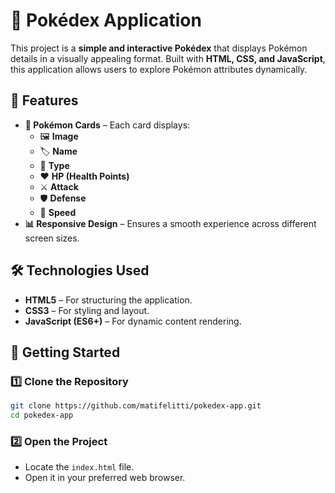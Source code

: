 
# 🔴 Pokédex Application  

This project is a **simple and interactive Pokédex** that displays Pokémon details in a visually appealing format. Built with **HTML, CSS, and JavaScript**, this application allows users to explore Pokémon attributes dynamically.  

## 🚀 Features  

- **📌 Pokémon Cards** – Each card displays:  
  - 🖼️ **Image**  
  - 🏷️ **Name**  
  - 🌟 **Type**  
  - ❤️ **HP (Health Points)**  
  - ⚔️ **Attack**  
  - 🛡️ **Defense**  
  - 💨 **Speed**  
- **📊 Responsive Design** – Ensures a smooth experience across different screen sizes.  

## 🛠️ Technologies Used  

- **HTML5** – For structuring the application.  
- **CSS3** – For styling and layout.  
- **JavaScript (ES6+)** – For dynamic content rendering.  

## 📌 Getting Started  

### 1️⃣ Clone the Repository  
```sh
git clone https://github.com/matifelitti/pokedex-app.git  
cd pokedex-app  
```  

### 2️⃣ Open the Project  
- Locate the `index.html` file.  
- Open it in your preferred web browser.  
